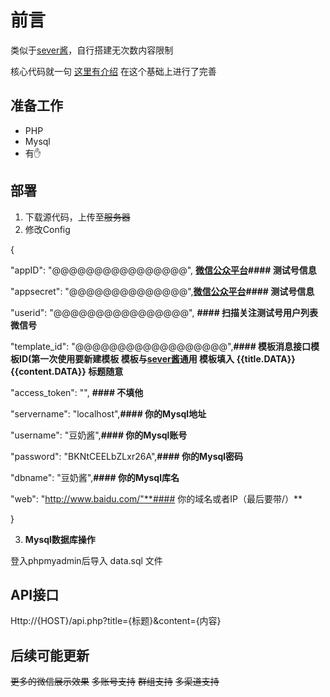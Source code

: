 
# 前言

类似于[sever酱](http://sc.ftqq.com/)，自行搭建无次数内容限制

核心代码就一句 [这里有介绍](https://mabbs.github.io/2021/02/02/serverchan.html) 在这个基础上进行了完善

## 准备工作


 - PHP
 - Mysql
 - 有✋


## 部署

 1. 下载源代码，上传至~~服务器~~
 2. 修改Config
 
 {
 
"appID": "@@@@@@@@@@@@@@@@",   **[微信公众平台](https://mp.weixin.qq.com/debug/cgi-bin/sandboxinfo?action=showinfo&t=sandbox/index)#### 测试号信息**

"appsecret": "@@@@@@@@@@@@@@",**[微信公众平台](https://mp.weixin.qq.com/debug/cgi-bin/sandboxinfo?action=showinfo&t=sandbox/index)#### 测试号信息**

"userid": "@@@@@@@@@@@@@@@@", **#### 扫描关注测试号用户列表微信号**

"template_id": "@@@@@@@@@@@@@@@@@@",**#### 模板消息接口模板ID(第一次使用要新建模板 模板与[sever酱](http://sc.ftqq.com/)通用 模板填入  {{title.DATA}}{{content.DATA}}  标题随意**

"access_token": "", **#### 不填他**

"servername": "localhost",**#### 你的Mysql地址**

"username": "豆奶酱",**#### 你的Mysql账号**

"password": "BKNtCEELbZLxr26A",**#### 你的Mysql密码**

"dbname": "豆奶酱",**#### 你的Mysql库名**

"web": "http://www.baidu.com/"**#### 你的域名或者IP（最后要带/）**

}

   3. **Mysql数据库操作**

   登入phpmyadmin后导入 data.sql 文件


## API接口

Http://{HOST}/api.php?title={标题}&content={内容}

## 后续可能更新

~~更多的微信展示效果~~
~~多账号支持~~
~~群组支持~~
~~多渠道支持~~
